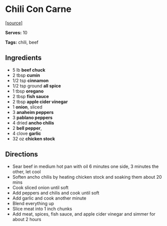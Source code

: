 # Chili Con Carne

[[source]](http://www.seriouseats.com/recipes/2011/11/real-texas-chili-con-carne.html)

**Serves:** 10 

**Tags:** chili, beef

## Ingredients

* 5 lb **beef chuck**
* 2 tbsp **cumin**
* 1/2 tsp **cinnamon**
* 1/2 tsp ground **all spice**
* 1 tbsp **oregano**
* 2 tbsp **fish sauce**
* 2 tbsp **apple cider vinegar**
* 1 **onion**, sliced
* 3 **anaheim peppers**
* 3 **pablano peppers**
* 4 dried **ancho chilis**
* 2 **bell pepper**, 
* 4 clove **garlic**
* 32 oz **chicken stock**

## Directions

* Sear beef in medium hot pan with oil 6 minutes one side, 3 minutes the other, let cool
* Soften ancho chilis by heating chicken stock and soaking them about 20 mins
* Cook sliced onion until soft
* Add peppers and chilis and cook until soft
* Add garlic and cook another minute
* Blend everything up
* Slice meat into 1 inch chunks
* Add meat, spices, fish sauce, and apple cider vinegar and simmer for about 2 hours
